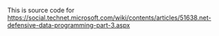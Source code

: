 This is source code for https://social.technet.microsoft.com/wiki/contents/articles/51638.net-defensive-data-programming-part-3.aspx